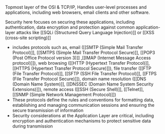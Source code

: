 Topmost layer of the OSI & TCP/IP, Handles user-level processes and applications, including web browsers, email clients and other software.

Security here focuses on securing these applications, including authentication, data encryption and protection against common application-layer attacks like [[SQLi (Structured Query Language Injection)]] or [[XSS (cross-site scripting)]]
- includes protocols such as, email ([[SMTP (Simple Mail Transfer Protocol)]], [[SMTPS (Simple Mail Transfer Protocol Secure)]], [[POP3 (Post Office Protocol version 3)]] ,[[IMAP (Internet Message Access protocol)]]), web browsing ([[HTTP (Hypertext Transfer Protocol)]], [[HTTPS (Hypertext Transfer Protocol Secure)]]), file transfer ([[FTP (File Transfer Protocol)]], [[SFTP (SSH File Transfer Protocol)]], [[FTPS (File Transfer Protocol Secure)]]), domain name resolution ([[DNS (Domain Name System)]], [[DNSSEC (Domain Name System Security Extensions)]]), remote access ([[SSH (Secure Shell)]], [[Telnet]], [[SNMP (Simple Network Management Protocol)]])
- These protocols define the rules and conventions for formatting data, establishing and managing communication sessions and ensuring the secure transmission of information
- Security considerations at the Application Layer are critical, including encryption and authentication mechanisms to protect sensitive data during transmission